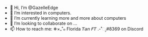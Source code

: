 - 👋 Hi, I’m @GazelleEdge
- 👀 I’m interested in computers.
- 🌱 I’m currently learning more and more about computers
- 💞️ I’m looking to collaborate on ...
- 📫 How to reach me: ❄×₊˚๑ Florida 𝘛𝘢𝘯 𝘍𝘛 .-˚ೃ#8369 on Discord

<!---
GazelleEdge/GazelleEdge is a ✨ special ✨ repository because its `README.md` (this file) appears on your GitHub profile.
You can click the Preview link to take a look at your changes.
--->

